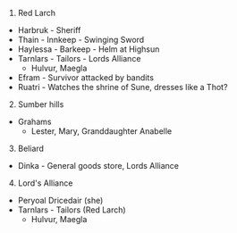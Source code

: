1. Red Larch
  * Harbruk - Sheriff
  * Thain - Innkeep - Swinging Sword
  * Haylessa - Barkeep - Helm at Highsun
  * Tarnlars - Tailors - Lords Alliance
    * Hulvur, Maegla
  * Efram - Survivor attacked by bandits
  * Ruatri - Watches the shrine of Sune, dresses like a Thot?

2. Sumber hills
  * Grahams
    * Lester, Mary, Granddaughter Anabelle

3. Beliard
  * Dinka - General goods store, Lords Alliance

4. Lord's Alliance
  * Peryoal Dricedair (she)
  * Tarnlars - Tailors (Red Larch)
    * Hulvur, Maegla
